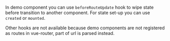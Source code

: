 In demo component you can use `beforeRouteUpdate` hook to wipe state before transition to another component.
For state set-up you can use `created` or `mounted`.

Other hooks are not available because demo components are not registered as routes in vue-router, part of url is parsed instead.
